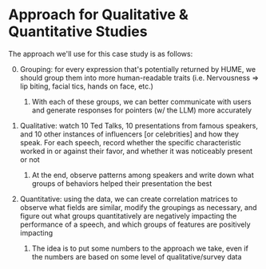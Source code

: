 # Approach for Qualitative & Quantitative Studies
The approach we'll use for this case study is as follows:

0. Grouping: for every expression that's potentially returned by HUME, we should 
group them into more human-readable traits (i.e. Nervousness => lip biting, 
facial tics, hands on face, etc.)
    1. With each of these groups, we can better communicate with users and 
    generate responses for pointers (w/ the LLM) more accurately

1. Qualitative: watch 10 Ted Talks, 10 presentations from famous speakers, and 
10 other instances of influencers [or celebrities] and how they speak. For each 
speech, record whether the specific characteristic worked in or against their 
favor, and whether it was noticeably present or not
    1. At the end, observe patterns among speakers and write down what groups of 
    behaviors helped their presentation the best

2. Quantitative: using the data, we can create correlation matrices to observe 
what fields are similar, modify the groupings as necessary, and figure out what 
groups quantitatively are negatively impacting the performance of a speech, and 
which groups of features are positively impacting
    1. The idea is to put some numbers to the approach we take, even if the 
    numbers are based on some level of qualitative/survey data